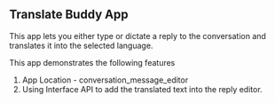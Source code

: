 ## Translate Buddy App


This app lets you either type or dictate a reply to the conversation and translates it into the selected language.

This app demonstrates the following features

1. App Location - conversation_message_editor
2. Using Interface API to add the translated text into the reply editor.
